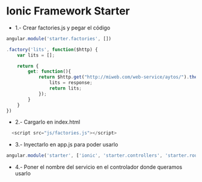 Ionic Framework Starter
=============================

- 1.- Crear factories.js y pegar el código
```js
angular.module('starter.factories', [])

.factory('lits', function($http) {
    var lits = [];

    return {
        get: function(){
            return $http.get("http://miweb.com/web-service/aytos/").then(function(response){
                lits = response;
                return lits;
            });
        }
    }
})
```
- 2.- Cargarlo en index.html
```js
  <script src="js/factories.js"></script>
```        
- 3.- Inyectarlo en app.js para poder usarlo
```js
angular.module('starter', ['ionic', 'starter.controllers', 'starter.routes', 'starter.factories'])
```
- 4.- Poner el nombre del servicio en el controlador donde queramos usarlo
```js

```
